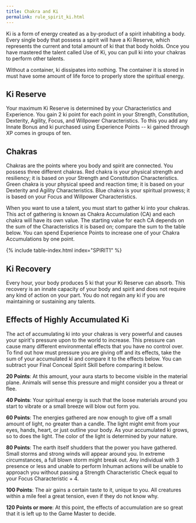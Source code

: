 ```yaml
---
title: Chakra and Ki
permalink: rule_spirit_ki.html
---
```


Ki is a form of energy created as a by-product of a spirit inhabiting a body. Every single body that possess a spirit will have a Ki Reserve, which represents the current and total amount of ki that that body holds. Once you have mastered the talent called Use of Ki, you can pull ki into your chakras to perform other talents.

Without a container, ki dissipates into nothing. The container it is stored in must have some amount of life force to properly store the spiritual energy.

## Ki Reserve
Your maximum Ki Reserve is determined by your Characteristics and Experience. You gain 2 ki point for each point in your Strength, Constitution, Dexterity, Agility, Focus, and Willpower Characteristics. To this you add any Innate Bonus and ki purchased using Experience Points -- ki gained through XP comes in groups of ten.

## Chakras
Chakras are the points where you body and spirit are connected. You possess three different chakras. Red chakra is your physical strength and resiliency; it is based on your Strength and Constitution Characteristics. Green chakra is your physical speed and reaction time; it is based on your Dexterity and Agility Characteristics. Blue chakra is your spiritual prowess; it is based on your Focus and Willpower Characteristics.

When you want to use a talent, you must start to gather ki into your chakras. This act of gathering is known as Chakra Accumulation (CA) and each chakra will have its own value. The starting value for each CA depends on the sum of the Characteristics it is based on; compare the sum to the table below. You can spend Experience Points to increase one of your Chakra Accumulations by one point.

{% include table-index.html index="SPIRIT1" %}

## Ki Recovery
Every hour, your body produces 5 ki that your Ki Reserve can absorb. This recovery is an innate capacity of your body and spirit and does not require any kind of action on your part. You do not regain any ki if you are maintaining or sustaining any talents.

## Effects of Highly Accumulated Ki
The act of accumulating ki into your chakras is very powerful and causes your spirit's pressure upon to the world to increase. This pressure can cause many different environmental effects that you have no control over. To find out how must pressure you are giving off and its effects, take the sum of your accumulated ki and compare it to the effects below. You can subtract your Final Conceal Spirit Skill before comparing it below.

**20 Points**: At this amount, your aura starts to become visible in the material plane. Animals will sense this pressure and might consider you a threat or flee.

**40 Points**: Your spiritual energy is such that the loose materials around you start to vibrate or a small breeze will blow out form you.

**60 Points**: The energies gathered are now enough to give off a small amount of light, no greater than a candle. The light might emit from your eyes, hands, heart, or just outline your body. As your accumulated ki grows, so to does the light. The color of the light is determined by your nature.

**80 Points**: The earth itself shudders that the power you have gathered. Small storms and strong winds will appear around you. In extreme circumstances, a full blown storm might break out. Any individual with 3 presence or less and unable to perform Inhuman actions will be unable to approach you without passing a Strength Characteristic Check equal to your Focus Characteristic + 4.

**100 Points**: The air gains a certain taste to it, unique to you. All creatures within a mile feel a great tension, even if they do not know why.

**120 Points or more**: At this point, the effects of accumulation are so great that it is left up to the Game Master to decide.
